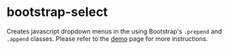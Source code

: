bootstrap-select
================

Creates javascript dropdown menus in the using Bootstrap's `.prepend` and `.append` classes. Please refer to the [demo][1] page for more instructions.

[1]: http://jimjh.github.com/bootstrap-select/